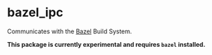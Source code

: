 # bazel_ipc

Communicates with the [Bazel][] Build System.

**This package is currently experimental and requires `bazel` installed.**

[Bazel]: https://bazel.build
